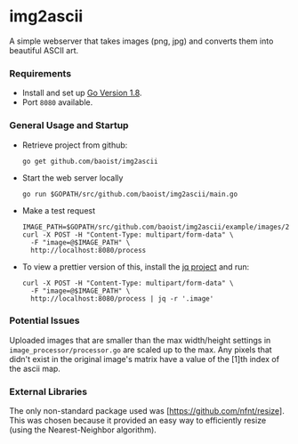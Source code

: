 # img2ascii

A simple webserver that takes images (png, jpg)
and converts them into beautiful ASCII art.

### Requirements

- Install and set up [Go Version 1.8](https://golang.org/dl/).
- Port `8080` available.

### General Usage and Startup

- Retrieve project from github:
    ```
    go get github.com/baoist/img2ascii
    ```
- Start the web server locally
    ```
    go run $GOPATH/src/github.com/baoist/img2ascii/main.go
    ```
- Make a test request
    ```
    IMAGE_PATH=$GOPATH/src/github.com/baoist/img2ascii/example/images/200.lando.jpg
    curl -X POST -H "Content-Type: multipart/form-data" \
      -F "image=@$IMAGE_PATH" \
      http://localhost:8080/process
    ```
- To view a prettier version of this, install the [jq project](https://stedolan.github.io/jq/) and run:
    ```
    curl -X POST -H "Content-Type: multipart/form-data" \
      -F "image=@$IMAGE_PATH" \
      http://localhost:8080/process | jq -r '.image'
    ```

### Potential Issues

Uploaded images that are smaller than the max width/height settings in `image_processor/processor.go`
are scaled up to the max. Any pixels that didn't exist in the original image's matrix
have a value of the [1]th index of the ascii map.

### External Libraries

The only non-standard package used was [https://github.com/nfnt/resize].
This was chosen because it provided an easy way to efficiently resize
(using the Nearest-Neighbor algorithm).
